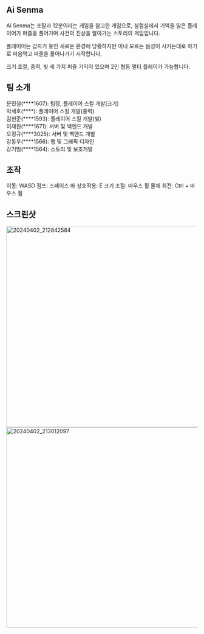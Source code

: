 ## Ai Senma

Ai Senma는 포탈과 12분이라는 게임을 참고한 게임으로, 실험실에서 기억을 잃은 플레이어가 퍼즐을 풀어가며 사건의 진상을 알아가는 스토리의 게임입니다.   

플레이어는 갑자기 놓인 새로운 환경에 당황하지만 이내 모르는 음성이 시키는대로 하기로 마음먹고 퍼즐을 풀어나가기 시작합니다. 

크기 조절, 중력, 빛 세 가지 퍼즐 기믹이 있으며 2인 협동 멀티 플레이가 가능합니다. 

## 팀 소개

문민철(\*\*\*\*1607): 팀장, 플레이어 스킬 개발(크기)  
박세호(\*\*\*\*): 플레이어 스킬 개발(중력)  
김현준(\*\*\*\*1593): 플레이어 스킬 개발(빛)  
이재원(\*\*\*\*1671): 서버 및 백엔드 개발  
오정규(\*\*\*\*3025): 서버 및 백엔드 개발  
강동우(\*\*\*\*1566): 맵 및 그래픽 디자인  
강기범(\*\*\*\*1564): 스토리 및 보조개발  

## 조작
이동: WASD
점프: 스페이스 바
상호작용: E
크기 조절: 마우스 휠
물체 회전: Ctrl + 마우스 휠


## 스크린샷
<img width="529" alt="20240402_212842584" src="https://github.com/kookmin-sw/capstone-2024-36/assets/36731857/3b670a27-69ee-4f52-b573-653c720dd376">

<img width="527" alt="20240402_213012097" src="https://github.com/kookmin-sw/capstone-2024-36/assets/36731857/1051cc27-b264-47a8-9013-aeccce17ffc1">



